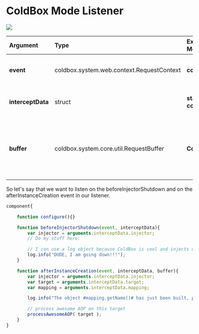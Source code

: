 # ColdBox Mode Listener

![](../../.gitbook/assets/coldboxlistener.jpg)

| **Argument** | **Type** | **Execution Mode** | **Description** |
| :--- | :--- | :--- | :--- |
| **event** | coldbox.system.web.context.RequestContext | **coldbox** | The request context of the running request |
| **interceptData** | struct | **standalone-coldbox** | The data structure passed in the event |
| **buffer** | coldbox.system.core.util.RequestBuffer | **ColdBox** | A request buffer object for producing elegant content in ColdBox applications |

So let's say that we want to listen on the beforeInjectorShutdown and on the afterInstanceCreation event in our listener.

```javascript
component{

    function configure(){}

    function beforeInjectorShutdown(event, interceptData){
        var injector = arguments.interceptData.injector;
        // Do my stuff here:

        // I can use a log object because ColdBox is cool and injects one for me already.
        log.info("DUDE, I am going down!!!");
    }

    function afterInstanceCreation(event, interceptData, buffer){
        var injector = arguments.interceptData.injector;
        var target = arguments.interceptData.target;
        var mapping = arguments.interceptData.mapping;

        log.info("The object #mapping.getName()# has just been built, performing my awesome AOP processing on it.");

        // process awesome AOP on this target
        processAwesomeAOP( target );
    }
}
```

